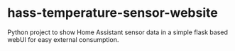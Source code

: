 # hass-temperature-sensor-website
Python project to show Home Assistant sensor data in a simple flask based webUI for easy external consumption.

